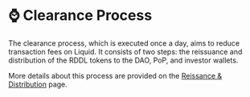 # ⌚ Clearance Process

The clearance process, which is executed once a day, aims to reduce transaction fees on Liquid. It consists of two steps: the reissuance and distribution of the RDDL tokens to the DAO, PoP, and investor wallets.

More details about this process are provided on the [Reissance & Distribution](../../reissuance-and-distribution.md) page.
